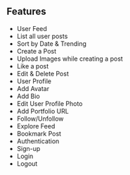 ## Features
- User Feed
- List all user posts
- Sort by Date & Trending
- Create a Post
- Upload Images while creating a post
- Like a post
- Edit & Delete Post
- User Profile
- Add Avatar
- Add Bio
- Edit User Profile Photo
- Add Portfolio URL
- Follow/Unfollow
- Explore Feed
- Bookmark Post
- Authentication
- Sign-up
- Login
- Logout
